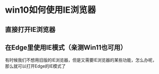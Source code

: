 # win10如何使用IE浏览器

## 直接打开IE浏览器

## 在Edge里使用IE模式（亲测Win11也可用）

有时候我们不想用旧版的IE浏览器，但是又需要IE浏览器的某些功能，怎么办呢，那么就可以打开Edge的IE模式了
